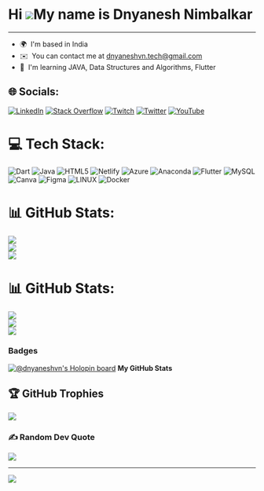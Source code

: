 Hi ![](https://user-images.githubusercontent.com/18350557/176309783-0785949b-9127-417c-8b55-ab5a4333674e.gif)My name is Dnyanesh Nimbalkar
==========================================================================================================================================

--------------

* 🌍  I'm based in India
* ✉️  You can contact me at [dnyaneshvn.tech@gmail.com](mailto:me@dnyaneshnimbalkar.live)
* 🧠  I'm learning JAVA, Data Structures and Algorithms, Flutter


## 🌐 Socials:
[![LinkedIn](https://img.shields.io/badge/LinkedIn-%230077B5.svg?logo=linkedin&logoColor=white)](https://linkedin.com/in/https://www.linkedin.com/in/dnyaneshnimbalkar/) [![Stack Overflow](https://img.shields.io/badge/-Stackoverflow-FE7A16?logo=stack-overflow&logoColor=white)](https://stackoverflow.com/users/28077594) [![Twitch](https://img.shields.io/badge/Twitch-%239146FF.svg?logo=Twitch&logoColor=white)](https://twitch.tv/dnyanesh_12) [![Twitter](https://img.shields.io/badge/Twitter-%231DA1F2.svg?logo=Twitter&logoColor=white)](https://twitter.com/dnyaneshstwt) [![YouTube](https://img.shields.io/badge/YouTube-%23FF0000.svg?logo=YouTube&logoColor=white)](https://youtube.com/@@DnyaneshNimbalkar) 

# 💻 Tech Stack:
![Dart](https://img.shields.io/badge/dart-%230175C2.svg?style=for-the-badge&logo=dart&logoColor=white) ![Java](https://img.shields.io/badge/java-%23ED8B00.svg?style=for-the-badge&logo=java&logoColor=white) ![HTML5](https://img.shields.io/badge/html5-%23E34F26.svg?style=for-the-badge&logo=html5&logoColor=white) ![Netlify](https://img.shields.io/badge/netlify-%23000000.svg?style=for-the-badge&logo=netlify&logoColor=#00C7B7) ![Azure](https://img.shields.io/badge/azure-%230072C6.svg?style=for-the-badge&logo=azure-devops&logoColor=white) ![Anaconda](https://img.shields.io/badge/Anaconda-%2344A833.svg?style=for-the-badge&logo=anaconda&logoColor=white) ![Flutter](https://img.shields.io/badge/Flutter-%2302569B.svg?style=for-the-badge&logo=Flutter&logoColor=white) ![MySQL](https://img.shields.io/badge/mysql-%2300f.svg?style=for-the-badge&logo=mysql&logoColor=white) ![Canva](https://img.shields.io/badge/Canva-%2300C4CC.svg?style=for-the-badge&logo=Canva&logoColor=white) 	![Figma](https://img.shields.io/badge/figma-%23F24E1E.svg?style=for-the-badge&logo=figma&logoColor=white) ![LINUX](https://img.shields.io/badge/Linux-FCC624?style=for-the-badge&logo=linux&logoColor=black) ![Docker](https://img.shields.io/badge/docker-%230db7ed.svg?style=for-the-badge&logo=docker&logoColor=white)
# 📊 GitHub Stats:
![](https://github-readme-stats.vercel.app/api?username=dnyaneshvn&theme=dark&hide_border=false&include_all_commits=false&count_private=false)<br/>
![](https://github-readme-streak-stats.herokuapp.com/?user=dnyaneshvn&theme=dark&hide_border=false)<br/>
![](https://github-readme-stats.vercel.app/api/top-langs/?username=dnyaneshvn&theme=dark&hide_border=false&include_all_commits=false&count_private=false&layout=compact)

# 📊 GitHub Stats:
![](https://github-readme-stats.vercel.app/api?username=dnyaneshvn&theme=dark&hide_border=false&include_all_commits=false&count_private=false)<br/>
![](https://github-readme-streak-stats.herokuapp.com/?user=dnyaneshvn&theme=dark&hide_border=false)<br/>
![](https://github-readme-stats.vercel.app/api/top-langs/?username=dnyaneshvn&theme=dark&hide_border=false&include_all_commits=false&count_private=false&layout=compact)

### Badges
[![@dnyaneshvn's Holopin board](https://holopin.me/dnyaneshvn)](https://holopin.io/@dnyaneshvn)
<b>My GitHub Stats</b>

## 🏆 GitHub Trophies
![](https://github-profile-trophy.vercel.app/?username=dnyaneshvn&theme=radical&no-frame=false&no-bg=true&margin-w=4)

### ✍️ Random Dev Quote
![](https://quotes-github-readme.vercel.app/api?type=horizontal&theme=radical)

---
[![](https://visitcount.itsvg.in/api?id=dnyaneshvn&icon=2&color=12)](https://visitcount.itsvg.in)
